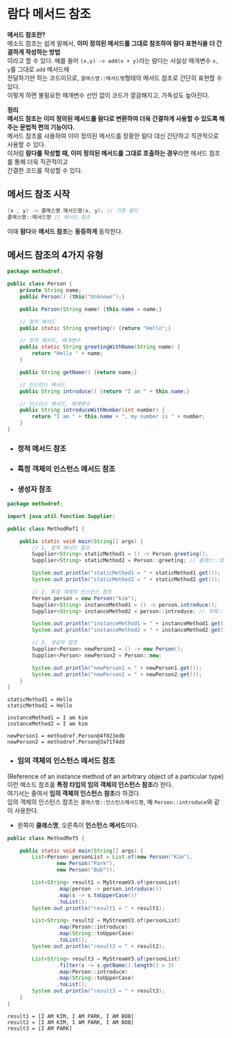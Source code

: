 # 람다 메서드 참조
  
**메서드 참조란?**  
메소드 참조는 쉽게 말해서, **이미 정의된 메서드를 그대로 참조하여 람다 표현식을 더 간결하게 작성하는 방법**  
이라고 할 수 있다. 예를 들어 `(x,y) -> add(x + y)`라는 람다는 사실상 매개변수 `x, y`를 그대로 `add` 메서드에  
전달하기만 하는 코드이므로, `클래스명::메서드명`형태의 메서드 참조로 간단히 표현할 수 있다.  
이렇게 하면 불필요한 매개변수 선언 없이 코드가 깔끔해지고, 가독성도 높아진다.  
  
**정리**  
**메서드 참조는 이미 정의된 메서드를 람다로 변환하여 더욱 간결하게 사용할 수 있도록 해주는 문법적 편의 기능이다.**  
메서드 참조를 사용하여 이미 정의된 메서드를 장황한 람다 대신 간단하고 직관적으로 사용할 수 있다.  
이처럼 **람다를 작성할 때, 이미 정의된 메서드를 그대로 호출하는 경우**라면 메서드 참조를 통해 더욱 직관적이고  
간결한 코드를 작성할 수 있다.  
  
## 메서드 참조 시작
  
```java
(x , y) -> 클래스명.메서드명(x, y); // 기존 람다
클래스명::메서드먕 // 메서드 참조 
```
  
이때 **람다**와 **메서드 참조**는 **동등하게** 동작한다.  
  
## 메서드 참조의 4가지 유형 
```java
package methodref;

public class Person {
    private String name;
    public Person() {this("Unknown");}

    public Person(String name) {this.name = name;}

    // 정적 메서드
    public static String greeting() {return "Hello";}

    // 정적 메서드, 매개변수
    public static String greetingWithName(String name) {
        return "Hello " + name;
    }

    public String getName() {return name;}

    // 인스턴스 메서드
    public String introduce() {return "I am " + this.name;}

    // 인스터스 메서드, 매개변수
    public String introduceWithNumber(int number) {
        return "I am " + this.name + ", my number is " + number;
    }
}
```
- ###  정적 메서드 참조
- ### 특정 객체의 인스턴스 메서드 참조
- ### 생성자 참조

```java
package methodref;

import java.util.function.Supplier;

public class MethodRef1 {

    public static void main(String[] args) {
        // 1. 정적 메서드 참조
        Supplier<String> staticMethod1 = () -> Person.greeting();
        Supplier<String> staticMethod2 = Person::greeting; // 클래스::정적메서드

        System.out.println("staticMethod1 = " + staticMethod1.get());
        System.out.println("staticMethod2 = " + staticMethod2.get());

        // 2. 특정 객체의 인스턴스 참조
        Person person = new Person("kim");
        Supplier<String> instanceMethod1 = () -> person.introduce();
        Supplier<String> instanceMethod2 = person::introduce; // 객체::인스턴스메서드

        System.out.println("instanceMethod1 = " + instanceMethod1.get());
        System.out.println("instanceMethod2 = " + instanceMethod2.get());

        // 3. 생성자 참조
        Supplier<Person> newPerson1 = () -> new Person();
        Supplier<Person> newPerson2 = Person::new;

        System.out.println("newPerson1 = " + newPerson1.get());
        System.out.println("newPerson2 = " + newPerson2.get());
    }
}
```  
```
staticMethod1 = Hello
staticMethod2 = Hello

instanceMethod1 = I am kim
instanceMethod2 = I am kim

newPerson1 = methodref.Person@4f023edb
newPerson2 = methodref.Person@3a71f4dd
```
  
- ### 임의 객체의 인스턴스 메서드 참조
(Reference of an instance method of an arbitrary object of a particular type)  
이런 메소드 참조를 **특정 타입의 임의 객체의 인스턴스 참조**라 한다.  
여기서는 줄여서 **임의 객체의 인스턴스 참조**라 하겠다.  
임의 객체의 인스턴스 참조는 `클래스명::인스턴스메서드명`, 예 `Person::introduce`와 같이 사용한다.  
- 왼쪽이 **클래스명**, 오른족이 **인스턴스 메서드**이다.  
  
```java
public class MethodRef5 {

    public static void main(String[] args) {
        List<Person> personList = List.of(new Person("Kim"),
                new Person("Park"),
                new Person("Bob"));

        List<String> result1 = MyStreamV3.of(personList)
                .map(person -> person.introduce())
                .map(s -> s.toUpperCase())
                .toList();
        System.out.println("result1 = " + result1);

        List<String> result2 = MyStreamV3.of(personList)
                .map(Person::introduce)
                .map(String::toUpperCase)
                .toList();
        System.out.println("result2 = " + result2);

        List<String> result3 = MyStreamV3.of(personList)
                .filter(s -> s.getName().length() > 3)
                .map(Person::introduce)
                .map(String::toUpperCase)
                .toList();
        System.out.println("result3 = " + result3);
    }
}
```
```
result1 = [I AM KIM, I AM PARK, I AM BOB]
result2 = [I AM KIM, I AM PARK, I AM BOB]
result3 = [I AM PARK]
```

